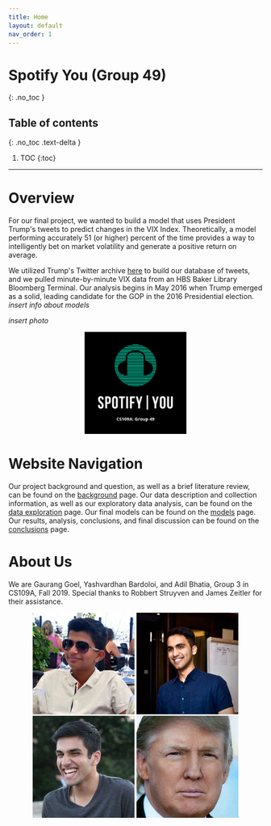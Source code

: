 ```yaml
---
title: Home
layout: default
nav_order: 1
---
```


# Spotify You (Group 49)
{: .no_toc }

## Table of contents
{: .no_toc .text-delta }

1. TOC
{:toc}

---

# Overview

For our final project, we wanted to build a model that uses President Trump's tweets to predict changes in the VIX Index. Theoretically, a model performing accurately 51 (or higher) percent of the time provides a way to intelligently bet on market volatility and generate a positive return on average. 

We utilized Trump's Twitter archive [here](http://www.trumptwitterarchive.com/archive) to build our database of tweets, and we pulled minute-by-minute VIX data from an HBS Baker Library Bloomberg Terminal. Our analysis begins in May 2016 when Trump emerged as a solid, leading candidate for the GOP in the 2016 Presidential election. 
*insert info about models*


*insert photo*

<div style="text-align: center">
  <img src="sy.png" width="40%">
</div>

# Website Navigation
Our project background and question, as well as a brief literature review, can be found on the [background](background.html) page. 
Our data description and collection information, as well as our exploratory data analysis, can be found on the [data exploration](final_notebook/data.html) page.
Our final models can be found on the [models](final_notebook/models.html) page. 
Our results, analysis, conclusions, and final discussion can be found on the [conclusions](conclusions.html) page.

# About Us
We are Gaurang Goel, Yashvardhan Bardoloi, and Adil Bhatia, Group 3 in CS109A, Fall 2019. 
Special thanks to Robbert Struyven and James Zeitler for their assistance.

<div style="text-align: center">
	<img src="gaurang.jpg" width="40%">
	<img src="yash.jpg" width="40%">
	<img src="adil.jpg" width="40%">
	<img src="trump.jpg" width="40%">
</div>


